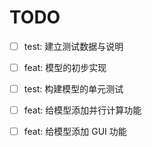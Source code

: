 # TODO

- [ ] test: 建立测试数据与说明
- [ ] feat: 模型的初步实现
- [ ] test: 构建模型的单元测试
- [ ] feat: 给模型添加并行计算功能
- [ ] feat: 给模型添加 GUI 功能


